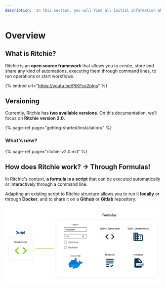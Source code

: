 ```yaml
---
description: 'In this section, you will find all initial information about Ritchie.'
---
```


# Overview

## What is Ritchie?

Ritchie is an **open source framework** that allows you to create, store and share any kind of automations, executing them through command lines, to run operations or start workflows.

{% embed url="https://youtu.be/PtKFco2pIqs" %}

## **Versioning** 

Currently, Ritchie has **two available versions**. On this documentation, we'll focus on **Ritchie** **version 2.0.**

{% page-ref page="getting-started/installation/" %}

### **What's new?**

{% page-ref page="ritchie-v2.0.md" %}

## **How does Ritchie work? → Through Formulas!**

In Ritchie's context, **a formula is a script** that can be executed automatically or interactively through a command line.

Adapting an existing script to Ritchie structure allows you to run it **locally** or through **Docker**, and to share it on a **Github** or **Gitlab** repository.

![](.gitbook/assets/formula-ritchie-en.jpg)

